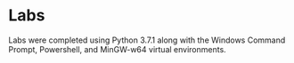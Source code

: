# Labs
Labs were completed using Python 3.7.1 along with the Windows Command Prompt, Powershell, and MinGW-w64 virtual environments.

